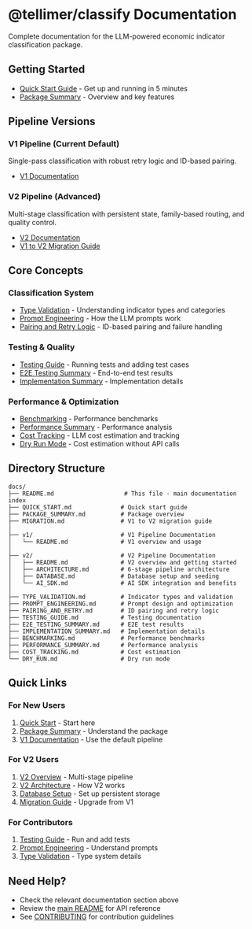 # @tellimer/classify Documentation

Complete documentation for the LLM-powered economic indicator classification package.

## Getting Started

- [Quick Start Guide](./QUICK_START.md) - Get up and running in 5 minutes
- [Package Summary](./PACKAGE_SUMMARY.md) - Overview and key features

## Pipeline Versions

### V1 Pipeline (Current Default)
Single-pass classification with robust retry logic and ID-based pairing.

- [V1 Documentation](./v1/README.md)

### V2 Pipeline (Advanced)
Multi-stage classification with persistent state, family-based routing, and quality control.

- [V2 Documentation](./v2/README.md)
- [V1 to V2 Migration Guide](./MIGRATION.md)

## Core Concepts

### Classification System
- [Type Validation](./TYPE_VALIDATION.md) - Understanding indicator types and categories
- [Prompt Engineering](./PROMPT_ENGINEERING.md) - How the LLM prompts work
- [Pairing and Retry Logic](./PAIRING_AND_RETRY.md) - ID-based pairing and failure handling

### Testing & Quality
- [Testing Guide](./TESTING_GUIDE.md) - Running tests and adding test cases
- [E2E Testing Summary](./E2E_TESTING_SUMMARY.md) - End-to-end test results
- [Implementation Summary](./IMPLEMENTATION_SUMMARY.md) - Implementation details

### Performance & Optimization
- [Benchmarking](./BENCHMARKING.md) - Performance benchmarks
- [Performance Summary](./PERFORMANCE_SUMMARY.md) - Performance analysis
- [Cost Tracking](./COST_TRACKING.md) - LLM cost estimation and tracking
- [Dry Run Mode](./DRY_RUN.md) - Cost estimation without API calls

## Directory Structure

```
docs/
├── README.md                    # This file - main documentation index
├── QUICK_START.md              # Quick start guide
├── PACKAGE_SUMMARY.md          # Package overview
├── MIGRATION.md                # V1 to V2 migration guide
│
├── v1/                         # V1 Pipeline Documentation
│   └── README.md               # V1 overview and usage
│
├── v2/                         # V2 Pipeline Documentation
│   ├── README.md               # V2 overview and getting started
│   ├── ARCHITECTURE.md         # 6-stage pipeline architecture
│   ├── DATABASE.md             # Database setup and seeding
│   └── AI_SDK.md               # AI SDK integration and benefits
│
├── TYPE_VALIDATION.md          # Indicator types and validation
├── PROMPT_ENGINEERING.md       # Prompt design and optimization
├── PAIRING_AND_RETRY.md        # ID pairing and retry logic
├── TESTING_GUIDE.md            # Testing documentation
├── E2E_TESTING_SUMMARY.md      # E2E test results
├── IMPLEMENTATION_SUMMARY.md   # Implementation details
├── BENCHMARKING.md             # Performance benchmarks
├── PERFORMANCE_SUMMARY.md      # Performance analysis
├── COST_TRACKING.md            # Cost estimation
└── DRY_RUN.md                  # Dry run mode
```

## Quick Links

### For New Users
1. [Quick Start](./QUICK_START.md) - Start here
2. [Package Summary](./PACKAGE_SUMMARY.md) - Understand the package
3. [V1 Documentation](./v1/README.md) - Use the default pipeline

### For V2 Users
1. [V2 Overview](./v2/README.md) - Multi-stage pipeline
2. [V2 Architecture](./v2/ARCHITECTURE.md) - How V2 works
3. [Database Setup](./v2/DATABASE.md) - Set up persistent storage
4. [Migration Guide](./MIGRATION.md) - Upgrade from V1

### For Contributors
1. [Testing Guide](./TESTING_GUIDE.md) - Run and add tests
2. [Prompt Engineering](./PROMPT_ENGINEERING.md) - Understand prompts
3. [Type Validation](./TYPE_VALIDATION.md) - Type system details

## Need Help?

- Check the relevant documentation section above
- Review the [main README](../README.md) for API reference
- See [CONTRIBUTING](../CONTRIBUTING.md) for contribution guidelines
